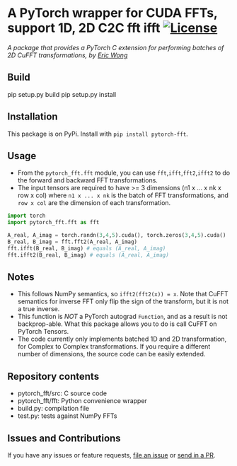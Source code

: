 # A PyTorch wrapper for CUDA FFTs, support 1D, 2D C2C fft ifft [![License][license-image]][license]

[license-image]: http://img.shields.io/badge/license-Apache--2-blue.svg?style=flat
[license]: LICENSE

*A package that provides a PyTorch C extension for performing batches of 2D CuFFT 
transformations, by [Eric Wong](https://github.com/riceric22)*

## Build

pip setup.py build
pip setup.py install

## Installation

This package is on PyPi. Install with `pip install pytorch-fft`. 

## Usage

+ From the `pytorch_fft.fft` module, you can use `fft`,`ifft`,`fft2`,`ifft2` to do the forward
and backward FFT transformations. 
+ The input tensors are required to have >= 3 dimensions (n1 x ... x nk x row x col)
where `n1 x ... x nk` is the batch of FFT transformations, and `row x col` are the dimension of each transformation. 

```Python
import torch
import pytorch_fft.fft as fft

A_real, A_imag = torch.randn(3,4,5).cuda(), torch.zeros(3,4,5).cuda()
B_real, B_imag = fft.fft2(A_real, A_imag)
fft.ifft(B_real, B_imag) # equals (A_real, A_imag)
fft.ifft2(B_real, B_imag) # equals (A_real, A_imag)
```

## Notes
+ This follows NumPy semantics, so `ifft2(fft2(x)) = x`. Note that CuFFT semantics 
for inverse FFT only flip the sign of the transform, but it is not a true inverse. 
+ This function is *NOT* a PyTorch autograd `Function`, and as a result is not backprop-able. 
What this package allows you to do is call CuFFT on PyTorch Tensors. 
+ The code currently only implements batched 1D and 2D transformation, for Complex 
to Complex transformations. If you require a different number of dimensions, 
the source code can be easily extended. 

## Repository contents
- pytorch_fft/src: C source code
- pytorch_fft/fft: Python convenience wrapper
- build.py: compilation file
- test.py: tests against NumPy FFTs

## Issues and Contributions

If you have any issues or feature requests, 
[file an issue](https://github.com/bamos/block/issues)
or [send in a PR](https://github.com/bamos/block/pulls). 

